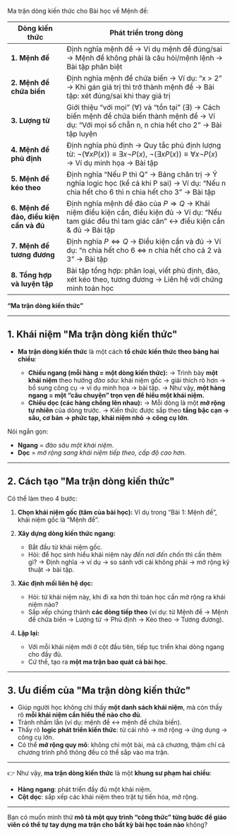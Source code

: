 Ma trận dòng kiến thức cho Bài học về Mệnh đề:

| **Dòng kiến thức**                      | **Phát triển trong dòng**                                                                                                                                                          |
| --------------------------------------- | ---------------------------------------------------------------------------------------------------------------------------------------------------------------------------------- |
| **1. Mệnh đề**                          | Định nghĩa mệnh đề → Ví dụ mệnh đề đúng/sai → Mệnh đề không phải là câu hỏi/mệnh lệnh → Bài tập phân biệt                                                                          |
| **2. Mệnh đề chứa biến**                | Định nghĩa mệnh đề chứa biến → Ví dụ: “x > 2” → Khi gán giá trị thì trở thành mệnh đề → Bài tập: xét đúng/sai khi thay giá trị                                                     |
| **3. Lượng từ**                         | Giới thiệu “với mọi” ($\forall$) và “tồn tại” ($\exists$) → Cách biến mệnh đề chứa biến thành mệnh đề → Ví dụ: “Với mọi số chẵn n, n chia hết cho 2” → Bài tập luyện               |
| **4. Mệnh đề phủ định**                 | Định nghĩa phủ định → Quy tắc phủ định lượng từ: $\neg (\forall x P(x)) \equiv \exists x \neg P(x)$, $\neg (\exists x P(x)) \equiv \forall x \neg P(x)$ → Ví dụ minh họa → Bài tập |
| **5. Mệnh đề kéo theo**                 | Định nghĩa “Nếu P thì Q” → Bảng chân trị → Ý nghĩa logic học (kể cả khi P sai) → Ví dụ: “Nếu n chia hết cho 6 thì n chia hết cho 3” → Bài tập                                      |
| **6. Mệnh đề đảo, điều kiện cần và đủ** | Định nghĩa mệnh đề đảo của $P \Rightarrow Q$ → Khái niệm điều kiện cần, điều kiện đủ → Ví dụ: “Nếu tam giác đều thì tam giác cân” ↔ điều kiện cần & đủ → Bài tập                   |
| **7. Mệnh đề tương đương**              | Định nghĩa $P \Leftrightarrow Q$ → Điều kiện cần và đủ → Ví dụ: “n chia hết cho 6 $\Leftrightarrow$ n chia hết cho cả 2 và 3” → Bài tập                                            |
| **8. Tổng hợp và luyện tập**            | Bài tập tổng hợp: phân loại, viết phủ định, đảo, xét kéo theo, tương đương → Liên hệ với chứng minh toán học                                                                       |

**“Ma trận dòng kiến thức”**

---

## 1. Khái niệm "Ma trận dòng kiến thức"

* **Ma trận dòng kiến thức** là một cách **tổ chức kiến thức theo bảng hai chiều**:

  * **Chiều ngang (mỗi hàng = một dòng kiến thức):**
    → Trình bày **một khái niệm** theo hướng *đào sâu*: khái niệm gốc → giải thích rõ hơn → bổ sung công cụ → ví dụ minh họa → bài tập.
    → Như vậy, **một hàng ngang = một “câu chuyện” trọn vẹn để hiểu một khái niệm.**
  * **Chiều dọc (các hàng chồng lên nhau):**
    → Mỗi dòng là một **mở rộng tự nhiên** của dòng trước.
    → Kiến thức được sắp theo **tầng bậc cạn → sâu, cơ bản → phức tạp, khái niệm nhỏ → công cụ lớn**.

Nói ngắn gọn:

* **Ngang** = *đào sâu một khái niệm*.
* **Dọc** = *mở rộng sang khái niệm tiếp theo, cấp độ cao hơn*.

---

## 2. Cách tạo "Ma trận dòng kiến thức"

Có thể làm theo 4 bước:

1. **Chọn khái niệm gốc (tâm của bài học):**
   Ví dụ trong “Bài 1: Mệnh đề”, khái niệm gốc là “Mệnh đề”.

2. **Xây dựng dòng kiến thức ngang:**

   * Bắt đầu từ khái niệm gốc.
   * Hỏi: để học sinh hiểu khái niệm này *đến nơi đến chốn* thì cần thêm gì?
     → Định nghĩa → ví dụ → so sánh với cái không phải → mở rộng kỹ thuật → bài tập.

3. **Xác định mối liên hệ dọc:**

   * Hỏi: từ khái niệm này, khi đi xa hơn thì toán học cần mở rộng ra khái niệm nào?
   * Sắp xếp chúng thành **các dòng tiếp theo** (ví dụ: từ Mệnh đề → Mệnh đề chứa biến → Lượng từ → Phủ định → Kéo theo → Tương đương).

4. **Lặp lại:**

   * Với mỗi khái niệm mới ở cột đầu tiên, tiếp tục triển khai dòng ngang cho đầy đủ.
   * Cứ thế, tạo ra **một ma trận bao quát cả bài học**.

---

## 3. Ưu điểm của "Ma trận dòng kiến thức"

* Giúp người học không chỉ thấy **một danh sách khái niệm**, mà còn thấy rõ **mỗi khái niệm cần hiểu thế nào cho đủ**.
* Tránh nhầm lẫn (ví dụ: mệnh đề ↔ mệnh đề chứa biến).
* Thấy rõ **logic phát triển kiến thức**: từ cái nhỏ → mở rộng → ứng dụng → công cụ lớn.
* Có thể **mở rộng quy mô**: không chỉ một bài, mà cả chương, thậm chí cả chương trình phổ thông đều có thể sắp vào ma trận.

---

👉 Như vậy, **ma trận dòng kiến thức** là một **khung sư phạm hai chiều**:

* **Hàng ngang**: phát triển đầy đủ một khái niệm.
* **Cột dọc**: sắp xếp các khái niệm theo trật tự tiến hóa, mở rộng.

---

Bạn có muốn mình thử **mô tả một quy trình “công thức” từng bước để giáo viên có thể tự tay dựng ma trận cho bất kỳ bài học toán nào** không?
